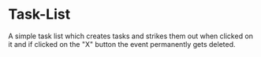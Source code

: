 # Task-List
A simple task list which creates tasks and strikes them out when clicked on it and if clicked on the "X" button the event permanently gets deleted.
